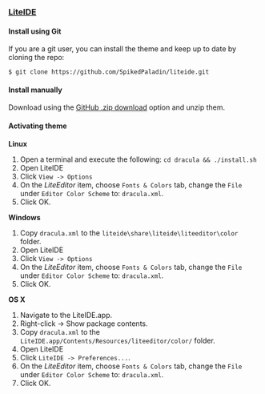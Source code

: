 ### [LiteIDE](http://liteide.org)

#### Install using Git

If you are a git user, you can install the theme and keep up to date by cloning the repo:

    $ git clone https://github.com/SpikedPaladin/liteide.git

#### Install manually

Download using the [GitHub .zip download](https://github.com/SpikedPaladin/liteide/archive/master.zip) option and unzip them.

#### Activating theme

**Linux**

1. Open a terminal and execute the following: `cd dracula && ./install.sh`
2. Open LiteIDE
3. Click `View -> Options`
4. On the *LiteEditor* item, choose `Fonts & Colors` tab, change the `File` under `Editor Color Scheme` to: `dracula.xml`.
5. Click OK.

**Windows**

1. Copy `dracula.xml` to the `liteide\share\liteide\liteeditor\color` folder.
2. Open LiteIDE
3. Click `View -> Options`
4. On the *LiteEditor* item, choose `Fonts & Colors` tab, change the `File` under `Editor Color Scheme` to: `dracula.xml`.
5. Click OK.

**OS X**

1. Navigate to the LiteIDE.app.
2. Right-click -> Show package contents.
3. Copy `dracula.xml` to the `LiteIDE.app/Contents/Resources/liteeditor/color/` folder.
4. Open LiteIDE
5. Click `LiteIDE -> Preferences...`.
4. On the *LiteEditor* item, choose `Fonts & Colors` tab, change the `File` under `Editor Color Scheme` to: `dracula.xml`.
7. Click OK.
